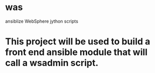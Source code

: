 # was
ansiblize WebSphere jython scripts
# This project will be used to build a front end ansible module that will call a wsadmin script.
